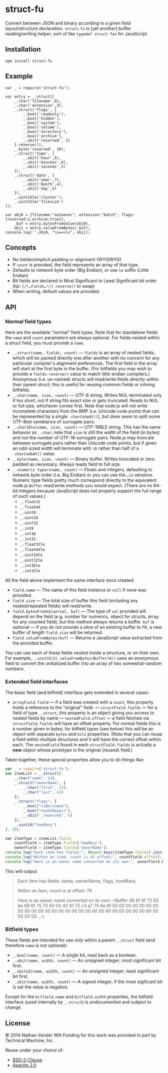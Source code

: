 # struct-fu

Convert between JSON and binary according to a given field layout/structure declaration. `struct-fu` is [yet another] buffer reading/writing helper; sort of like `typedef struct foo` for JavaScript.


## Installation

`npm install struct-fu`

## Example


```
var _ = require('struct-fu');

var entry = _.struct([
    _.char('filename',8),
    _.char('extension',3),
    _.struct('flags', [
        _.bool('readonly'),
        _.bool('hidden'),
        _.bool('system'),
        _.bool('volume'),
        _.bool('directory'),
        _.bool('archive'),
        _.ubit('reserved', 2)
    ].reverse()),
    _.byte('reserved', 10),
    _.struct('time', [
        _.ubit('hour',5),
        _.ubit('minutes',6),
        _.ubit('seconds',5)
    ]),
    _.struct('date', [
        _.ubit('year',7),
        _.ubit('month',4),
        _.ubit('day',5)
    ]),
    _.uint16le('cluster'),
    _.uint32le('filesize')
]);

var obj0 = {filename:"autoexec", extension:"batch", flags:{reserved:2,archive:true}},
    _buf = entry.bytesFromValue(obj0),
    obj1 = entry.valueFromBytes(_buf);
console.log('',obj0, "\n==>\n", obj1);
```

## Concepts

- No hidden/implicit padding or alignment (WYSIWYG)
- If `count` is provided, the field represents an array of that type.
- Defaults to network byte order (Big Endian); or use `le` suffix (Little Endian)
- Bit fields are declared in Most Significant to Least Significant bit order (tip: `[/*…fields…*/].reverse()` to swap)
- When writing, default values are provided.

## API

### Normal field types

Here are the available "normal" field types. Note that for standalone fields the `name` and `count` parameters are always optional. For fields nested within a struct field, you must provide a `name`.

- `_.struct(name, fields, count)` — `fields` is an array of nested fields, which will be packed directly one after another with no concern for any particular compiler's alignment preferences. The first field in the array will start at the first byte in the buffer. (For bitfields you may wish to provide a `fields.reverse()` value to match little endian compilers.) Anonymous (i.e. un-named) structs will read/write fields directly within their parent struct; this is useful for reusing common fields or inlining bitfields.
- `_.char(name, size, count)` — UTF-8 string. Writes NUL-terminated only if too short, not if string fits exact size or gets truncated. Reads to NUL or full size, whichever comes first. Note that node.js will not write incomplete characters from the BMP (i.e. Unicode code points that can be represented by a single `.charCodeAt()`), but does seem to split some UTF-8ish semblance of surrogate pairs.
- `_.char16le(name, size, count)` — UTF-16BLE string. This has the same behavior as `_.char`; note that `size` is still the *width* of the field (in bytes) and *not* the number of UTF-16 surrogate pairs. Node.js may truncate between surrogate pairs rather than Unicode code points, but if given an odd-sized width will terminate with `\0` rather than half of a `.charCodeAt()` value.
- `_.byte(name, size, count)` — Binary buffer. Writes truncated or zero padded as necessary. Always reads field to full size.
- `_.<numeric type>(name, count)` — Floats and integers, defaulting to network byte order (i.e. Big Endian) or you can use the `…le` versions. Numeric type fields pretty much correspond directly to the equivalent node.js `Buffer` read/write methods you would expect. (There are no 64-bit integers because JavaScript does not properly support the full range of such values.)
    - `_.float32`
    - `_.float64`
    - `_.uint8`
    - `_.uint16`
    - `_.uint32`
    - `_.int8`
    - `_.int16`
    - `_.int32`
    - `_.float32le`
    - `_.float64le`
    - `_.uint16le`
    - `_.uint32le`
    - `_.int16le`
    - `_.int32le`

All the field above implement the same interface once created:

- `field.name` — The name of this field instance or `null` if none was provided.
- `field.size` — The total size of buffer this field (including any nested/repeated fields) will read/write.
- `field.bytesFromValue(val, buf)` — The type of `val` provided will depend on the field (e.g. number for numerics, object for structs, array for any counted field), but this method always returns a buffer. `buf` is optional — if you do not provide a slice of an existing buffer to fill, a new buffer of length `field.size` will be returned.
- `field.valueFromBytes(buf)` — Returns a JavaScript value extracted from the provided buffer.

You can use each of these fields nested inside a structure, or on their own. For example, `_.uint32(2).valueFromBytes(Buffer(8))` uses an anonymous field to convert the unitialized buffer into an array of two somewhat-random numbers.

### Extended field interfaces

The basic field (and bitfield) interface gets extended in several cases:

- `arrayField.field` — if a field was created with a `count`, this property holds a reference to the "original" field.
— `structField.fields` — for a field of type `_.struct`, this property is an object giving you access to nested fields by name
— `nestedField.offset` — a field fetched via `structField.fields` will have an offset property. For normal fields this is a number given in bytes; for bitfield types (see below) this will be an object with separate `bytes` and `bits` properties. (Note that you can reuse a field within multiple structures and it will have the correct offset within each. The `nestedField` found in each `structField.fields` is actually a **new** object whose *prototype* is the original (reused) field.)

Taken together, these special properties allow you to do things like:

```js
var _ = require('struct-fu');
var itemList = _.struct([
    _.char("name", 24),
    _.struct("ownerName", [
        _.char("first", 12),
        _.char("last", 42)
    ]),
    _.struct("flags", [
        _.bool("isBorrowed"),
        _.bool("needsRepair"),
        _.ubit('_reserved', 6)
    ]),
    _.uint16("howMany")
], 16);

var itemType = itemList.field,
    countField = itemType.fields['howMany'],
    ownerField = itemType.fields['ownerName'];
console.log("Each item has fields:", Object.keys(itemType.fields).join(', '));
console.log("Within an item, count is at offset:", countField.offset);
console.log("Here is an owner name converted on its own:", ownerField.bytesFromValue({first:"Foorenious", last:"Barçuno"}));
```

This will output:

> Each item has fields: name, ownerName, flags, howMany
>
> Within an item, count is at offset: 79
>
> Here is an owner name converted on its own: \<Buffer 46 6f 6f 72 65 6e 69 6f 75 73 00 00 42 61 72 c3 a7 75 6e 6f 00 00 00 00 00 00 00 00 00 00 00 00 00 00 00 00 00 00 00 00 00 00 00 00 00 00 00 00 00 00 00 ...>


### Bitfield types

These fields are intended for use *only* within a parent `_.struct` field (and therefore `name` is not optional):

- `_.bool(name, count)` — A single bit, read back as a boolean.
- `_.ubit(name, width, count)` — An unsigned integer; most significant bit first.
- `_.ubitLE(name, width, count)` — An unsigned integer; least significant bit first.
- `_.sbit(name, width, count)` — A signed integer; if the most sigificant bit is set the value is negative.

Except for the `bitfield.name` and `bitfield.width` properties, the bitfield interface (used internally by `_.struct`) is undocumented and subject to change.

## License

© 2014 Nathan Vander Wilt
Funding for this work was provided in part by Technical Machine, Inc.

Reuse under your choice of:

* [BSD-2-Clause](http://opensource.org/licenses/BSD-2-Clause)
* [Apache 2.0](http://www.apache.org/licenses/LICENSE-2.0.html)
